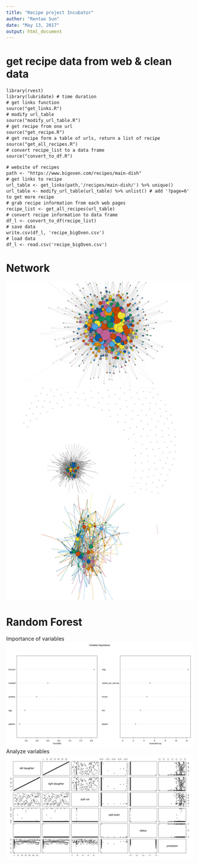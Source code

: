```yaml
---
title: "Recipe project Incubator"
author: "Rentao Sun"
date: "May 13, 2017"
output: html_document
---
```



# get recipe data from web & clean data ###
```{r, warning= F, message=FALSE}
library(rvest)
library(lubridate) # time duration
# get links function
source("get_links.R")
# modify url_table
source("modify_url_table.R")
# get recipe from one url
source("get_recipe.R")
# get recipe form a table of urls, return a list of recipe
source("get_all_recipes.R")
# convert recipe_list to a data frame
source("convert_to_df.R")
```

```{r eval= F}
# website of recipes
path <- "https://www.bigoven.com/recipes/main-dish"
# get links to recipe
url_table <- get_links(path,'/recipes/main-dish/') %>% unique()
url_table <- modify_url_table(url_table) %>% unlist() # add '?page=6' to get more recipe
# grab recipe information from each web pages
recipe_list <- get_all_recipes(url_table)
# convert recipe information to data frame
df_l <- convert_to_df(recipe_list)
# save data
write.csv(df_l, 'recipe_bigOven.csv')
# load data
df_l <- read.csv('recipe_bigOven.csv')
```
# Network
![Alt text](/network_1.png?raw=true "Title")
![Alt text](/network_2.png?raw=true "Title")
![Alt text](/network_3.png?raw=true "Title")
# Random Forest
Importance of variables
![Alt text](/rf_1.png?raw=true "Title")
Analyze variables
![Alt text](/rf_2.png?raw=true "Title")
